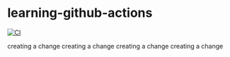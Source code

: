 # learning-github-actions
[![CI](https://github.com/duot/learning-github-actions/actions/workflows/loc-badge.yml/badge.svg)](https://github.com/duot/learning-github-actions/actions/workflows/loc-badge.yml)

creating a change
creating a change
creating a change
creating a change
